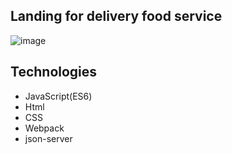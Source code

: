 ## Landing for delivery food service
![image](https://user-images.githubusercontent.com/29175500/165374694-342f608a-9c3b-4da8-aa70-83309020675f.png)

## Technologies 
+ JavaScript(ES6)
+ Html
+ CSS
+ Webpack
+ json-server

